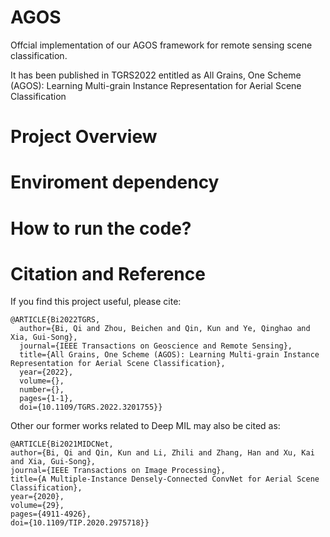 # AGOS
Offcial implementation of our AGOS framework for remote sensing scene classification.

It has been published in TGRS2022 entitled as All Grains, One Scheme (AGOS): Learning Multi-grain Instance Representation for Aerial Scene Classification

# Project Overview


# Enviroment dependency


# How to run the code?


# Citation and Reference
If you find this project useful, please cite:
```
@ARTICLE{Bi2022TGRS,
  author={Bi, Qi and Zhou, Beichen and Qin, Kun and Ye, Qinghao and Xia, Gui-Song},
  journal={IEEE Transactions on Geoscience and Remote Sensing}, 
  title={All Grains, One Scheme (AGOS): Learning Multi-grain Instance Representation for Aerial Scene Classification}, 
  year={2022},
  volume={},
  number={},
  pages={1-1},
  doi={10.1109/TGRS.2022.3201755}}
```

  Other our former works related to Deep MIL may also be cited as:
  ```
  @ARTICLE{Bi2021MIDCNet,
  author={Bi, Qi and Qin, Kun and Li, Zhili and Zhang, Han and Xu, Kai and Xia, Gui-Song},
  journal={IEEE Transactions on Image Processing}, 
  title={A Multiple-Instance Densely-Connected ConvNet for Aerial Scene Classification}, 
  year={2020},
  volume={29},
  pages={4911-4926},
  doi={10.1109/TIP.2020.2975718}}
  ```

